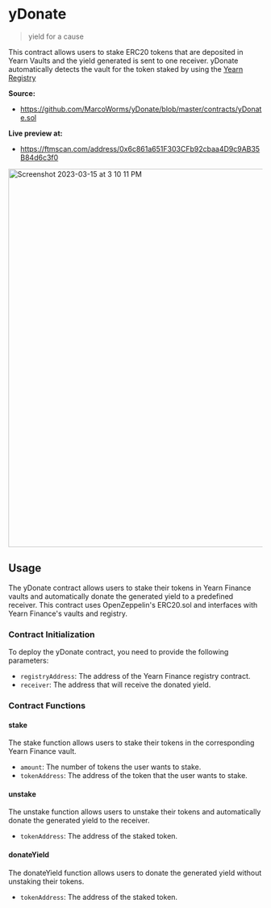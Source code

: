 # yDonate

> yield for a cause

This contract allows users to stake ERC20 tokens that are deposited in Yearn Vaults and the yield generated is sent to one receiver. yDonate automatically detects the vault for the token staked by using the [Yearn Registry](https://docs.yearn.finance/getting-started/products/addresses)

**Source:**
- https://github.com/MarcoWorms/yDonate/blob/master/contracts/yDonate.sol  

**Live preview at:**
- https://ftmscan.com/address/0x6c861a651F303CFb92cbaa4D9c9AB35B84d6c3f0


<img width="750" alt="Screenshot 2023-03-15 at 3 10 11 PM" src="https://user-images.githubusercontent.com/7863230/225454965-5e3e3985-cb63-419c-9bd6-ff926db01274.png">

## Usage

The yDonate contract allows users to stake their tokens in Yearn Finance vaults and automatically donate the generated yield to a predefined receiver. This contract uses OpenZeppelin's ERC20.sol and interfaces with Yearn Finance's vaults and registry.

### Contract Initialization
To deploy the yDonate contract, you need to provide the following parameters:

- `registryAddress`: The address of the Yearn Finance registry contract.
- `receiver`: The address that will receive the donated yield.

### Contract Functions

#### stake

The stake function allows users to stake their tokens in the corresponding Yearn Finance vault.

- `amount`: The number of tokens the user wants to stake.
- `tokenAddress`: The address of the token that the user wants to stake.

#### unstake

The unstake function allows users to unstake their tokens and automatically donate the generated yield to the receiver.

- `tokenAddress`: The address of the staked token.

#### donateYield

The donateYield function allows users to donate the generated yield without unstaking their tokens.

- `tokenAddress`: The address of the staked token.
